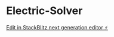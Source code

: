 # Electric-Solver

[Edit in StackBlitz next generation editor ⚡️](https://stackblitz.com/~/github.com/dspraneeth07/Electric-Solver)